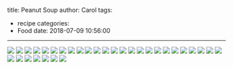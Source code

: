 title: Peanut Soup
author: Carol
tags:
  - recipe
categories:
  - Food
date: 2018-07-09 10:56:00
---
![](/images/Peanut_Soup/IMG_3426.JPG)
![](/images/Peanut_Soup/IMG_3427.JPG)
![](/images/Peanut_Soup/IMG_3428.JPG)
![](/images/Peanut_Soup/IMG_3429.JPG)
![](/images/Peanut_Soup/IMG_3430.JPG)
![](/images/Peanut_Soup/IMG_3431.JPG)
![](/images/Peanut_Soup/IMG_3432.JPG)
![](/images/Peanut_Soup/IMG_3433.JPG)
![](/images/Peanut_Soup/IMG_3434.JPG)
![](/images/Peanut_Soup/IMG_3435.JPG)
![](/images/Peanut_Soup/IMG_3436.JPG)
![](/images/Peanut_Soup/IMG_3437.JPG)
![](/images/Peanut_Soup/IMG_3438.JPG)
![](/images/Peanut_Soup/IMG_3439.JPG)
![](/images/Peanut_Soup/IMG_3440.JPG)
![](/images/Peanut_Soup/IMG_3441.JPG)
![](/images/Peanut_Soup/IMG_3442.JPG)
![](/images/Peanut_Soup/IMG_3443.JPG)
![](/images/Peanut_Soup/IMG_3444.JPG)
![](/images/Peanut_Soup/IMG_3445.JPG)
![](/images/Peanut_Soup/IMG_3446.JPG)
![](/images/Peanut_Soup/IMG_3447.JPG)
![](/images/Peanut_Soup/IMG_3448.JPG)
![](/images/Peanut_Soup/IMG_3449.JPG)
![](/images/Peanut_Soup/IMG_3450.JPG)
![](/images/Peanut_Soup/IMG_3451.JPG)
![](/images/Peanut_Soup/IMG_3452.JPG)
![](/images/Peanut_Soup/IMG_3453.JPG)
![](/images/Peanut_Soup/IMG_3454.JPG)
![](/images/Peanut_Soup/IMG_3455.JPG)
![](/images/Peanut_Soup/IMG_3456.JPG)
![](/images/Peanut_Soup/IMG_3457.JPG)